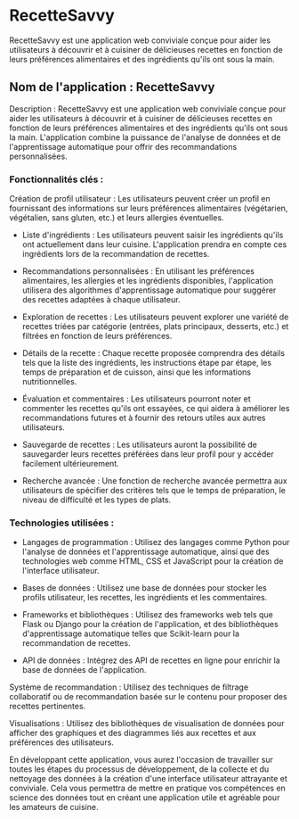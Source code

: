 # RecetteSavvy
 RecetteSavvy est une application web conviviale conçue pour aider les utilisateurs à découvrir et à cuisiner de délicieuses recettes en fonction de leurs préférences alimentaires et des ingrédients qu'ils ont sous la main. 
## Nom de l'application : RecetteSavvy

Description : RecetteSavvy est une application web conviviale conçue pour aider les utilisateurs à découvrir et à cuisiner de délicieuses recettes en fonction de leurs préférences alimentaires et des ingrédients qu'ils ont sous la main. L'application combine la puissance de l'analyse de données et de l'apprentissage automatique pour offrir des recommandations personnalisées.

### Fonctionnalités clés :

Création de profil utilisateur : Les utilisateurs peuvent créer un profil en fournissant des informations sur leurs préférences alimentaires (végétarien, végétalien, sans gluten, etc.) et leurs allergies éventuelles.

- Liste d'ingrédients : Les utilisateurs peuvent saisir les ingrédients qu'ils ont actuellement dans leur cuisine. L'application prendra en compte ces ingrédients lors de la recommandation de recettes.

- Recommandations personnalisées : En utilisant les préférences alimentaires, les allergies et les ingrédients disponibles, l'application utilisera des algorithmes d'apprentissage automatique pour suggérer des recettes adaptées à chaque utilisateur.

- Exploration de recettes : Les utilisateurs peuvent explorer une variété de recettes triées par catégorie (entrées, plats principaux, desserts, etc.) et filtrées en fonction de leurs préférences.

- Détails de la recette : Chaque recette proposée comprendra des détails tels que la liste des ingrédients, les instructions étape par étape, les temps de préparation et de cuisson, ainsi que les informations nutritionnelles.

- Évaluation et commentaires : Les utilisateurs pourront noter et commenter les recettes qu'ils ont essayées, ce qui aidera à améliorer les recommandations futures et à fournir des retours utiles aux autres utilisateurs.

- Sauvegarde de recettes : Les utilisateurs auront la possibilité de sauvegarder leurs recettes préférées dans leur profil pour y accéder facilement ultérieurement.

- Recherche avancée : Une fonction de recherche avancée permettra aux utilisateurs de spécifier des critères tels que le temps de préparation, le niveau de difficulté et les types de plats.

### Technologies utilisées :

- Langages de programmation : Utilisez des langages comme Python pour l'analyse de données et l'apprentissage automatique, ainsi que des technologies web comme HTML, CSS et JavaScript pour la création de l'interface utilisateur.

- Bases de données : Utilisez une base de données pour stocker les profils utilisateur, les recettes, les ingrédients et les commentaires.

- Frameworks et bibliothèques : Utilisez des frameworks web tels que Flask ou Django pour la création de l'application, et des bibliothèques d'apprentissage automatique telles que Scikit-learn pour la recommandation de recettes.

- API de données : Intégrez des API de recettes en ligne pour enrichir la base de données de l'application.

Système de recommandation : Utilisez des techniques de filtrage collaboratif ou de recommandation basée sur le contenu pour proposer des recettes pertinentes.

Visualisations : Utilisez des bibliothèques de visualisation de données pour afficher des graphiques et des diagrammes liés aux recettes et aux préférences des utilisateurs.

En développant cette application, vous aurez l'occasion de travailler sur toutes les étapes du processus de développement, de la collecte et du nettoyage des données à la création d'une interface utilisateur attrayante et conviviale. Cela vous permettra de mettre en pratique vos compétences en science des données tout en créant une application utile et agréable pour les amateurs de cuisine.
